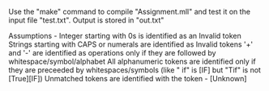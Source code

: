 Use the "make" command to compile "Assignment.mll" and test it on the input file "test.txt".
Output is stored in "out.txt"

Assumptions -
	Integer starting with 0s is identified as an Invalid token
	Strings starting with CAPS or numerals are identified as Invalid tokens
	'+' and '-' are identified as operations only if they are followed by whitespace/symbol/alphabet
	All alphanumeric tokens are identified only if they are preceeded by whitespaces/symbols (like " if" is [IF] but "Tif" is not [True][IF])
	Unmatched tokens are identified with the token - [Unknown]